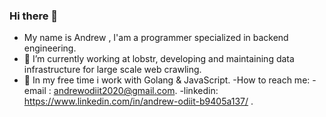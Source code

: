 ### Hi there 👋

- My name is Andrew , I'am a programmer specialized in backend engineering.
- 🔭 I’m currently working at lobstr, developing and maintaining data infrastructure for large scale web crawling.
- 🌱 In my free time i work with Golang & JavaScript.
-How to reach me:
-email : andrewodiit2020@gmail.com.
-linkedin: https://www.linkedin.com/in/andrew-odiit-b9405a137/ .

<!--
**AndrewOdiit/AndrewOdiit** is a ✨ _special_ ✨ repository because its `README.md` (this file) appears on your GitHub profile.

Here are some ideas to get you started:

- 👯 I’m looking to collaborate on ...
- 🤔 I’m looking for help with ...
- 💬 Ask me about ...
- 📫 How to reach me: ...
- 😄 Pronouns: ...
- ⚡ Fun fact: ...

-->
